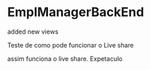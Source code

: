 # EmplManagerBackEnd
added new views

Teste de como pode funcionar o Live share

assim funciona o live share. Expetaculo
